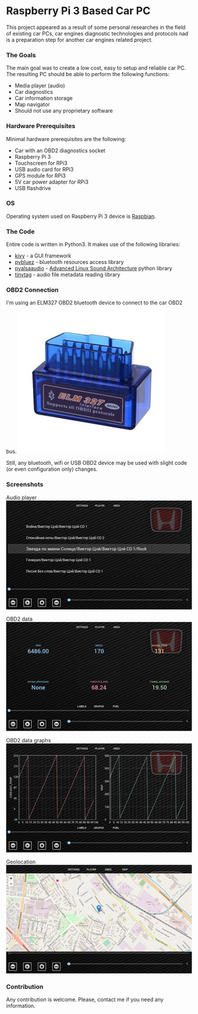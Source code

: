 # Raspberry Pi 3 Based Car PC

This project appeared as a result of some personal researches in the field of existing car PCs, car engines diagnostic technologies and protocols nad is a preparation step for another car engines related project.

### The Goals
The main goal was to create a low cost, easy to setup and reliable car PC.
The resulting PC should be able to perform the following functions:

- Media player (audio)
- Car diagnostics
- Car information storage
- Map navigator
- Should not use any proprietary software


### Hardware Prerequisites
Minimal hardware prerequisites are the following:

- Car with an OBD2 diagnostics socket 
- Raspberry Pi 3
- Touchscreen for RPi3
- USB audio card for RPi3
- GPS module for RPi3
- 5V car power adapter for RPi3
- USB flashdrive


### OS
Operating system used on Raspberry Pi 3 device is [Raspbian](https://www.raspberrypi.org/downloads/raspbian/).


### The Code
Entire code is written in Python3. It makes use of the following libraries:
- [kivy](https://kivy.org/#home) - a GUI framework
- [pybluez](https://pybluez.github.io/) - bluetooth resources access library
- [pyalsaaudio](http://larsimmisch.github.io/pyalsaaudio/) - [Advanced Linux Sound Architecture](https://www.alsa-project.org/wiki/Main_Page) python library
- [tinytag](https://github.com/devsnd/tinytag) - audio file metadata reading library

### OBD2 Connection
I'm using an ELM327 OBD2 bluetooth device to connect to the car OBD2 bus.
![ELM327](documentation/images/elm327.jpg)

Still, any bluetooth, wifi or USB OBD2 device may be used with slight code (or even configuration only) changes.


### Screenshots
Audio player
![Screenshot 1](documentation/images/player.jpg)

OBD2 data 
![Screenshot 2](documentation/images/obd2.jpg)

OBD2 data graphs
![Screenshot 3](documentation/images/obd2_graphs.jpg)

Geolocation
![Screenshot 4](documentation/images/navigation.jpg)

### Contribution
Any contribution is welcome. Please, contact me if you need any information.